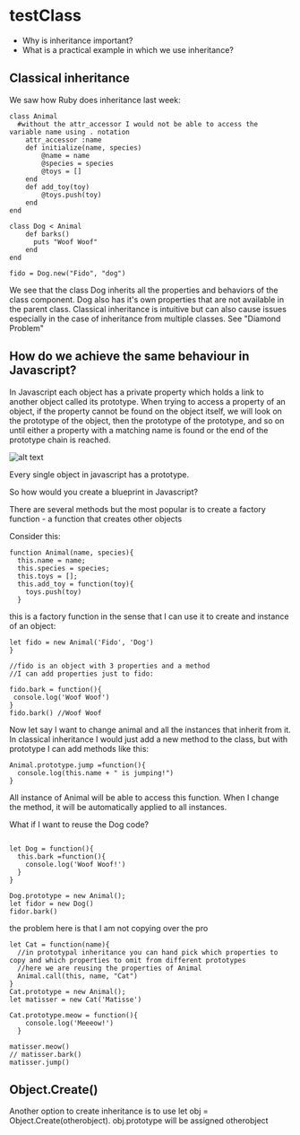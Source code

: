 # testClass

 - Why is inheritance important?
 - What is a practical example in which we use inheritance?

## Classical inheritance

We saw how Ruby does inheritance last week:

```
class Animal
  #without the attr_accessor I would not be able to access the variable name using . notation
    attr_accessor :name
    def initialize(name, species)
        @name = name
        @species = species
        @toys = []
    end
    def add_toy(toy)
        @toys.push(toy)
    end
end

class Dog < Animal 
    def barks()
      puts "Woof Woof"
    end
end

fido = Dog.new("Fido", "dog")
```
We see that the class Dog inherits all the properties and behaviors of the class component.
Dog also has it's own properties that are not available in the parent class.
Classical inheritance is intuitive but can also cause issues especially in the case of inheritance from multiple classes. 
See "Diamond Problem"

## How do we achieve the same behaviour in Javascript?

In Javascript each object has a private property which holds a link to another object called its prototype.
When trying to access a property of an object, if the property cannot be found on the object itself, we will look on the prototype of the object, then the prototype of the prototype, and so on until either a property with a matching name is found or the end of the prototype chain is reached.

![alt text](https://wit-tutors.github.io/modules/edel-full-stack-1/topic-03-js+dom/talk-3-arrays-objs-functions/arrays-objs-functions.png)

Every single object in javascript has a prototype.

So how would you create a blueprint in Javascript?

There are several methods but the most popular is to create a factory function - a function that creates other objects

Consider this:

```
function Animal(name, species){
  this.name = name;
  this.species = species;
  this.toys = [];
  this.add_toy = function(toy){
    toys.push(toy)
  }
 ```
 this is a factory function in the sense that I can use it to create and instance of an object:
 
 ```
 let fido = new Animal('Fido', 'Dog')
}

//fido is an object with 3 properties and a method
//I can add properties just to fido:

fido.bark = function(){
  console.log('Woof Woof')
}
fido.bark() //Woof Woof
```
Now let say I want to change animal and all the instances that inherit from it. 
In classical inheritance I would just add a new method to the class, but with prototype I can add methods like this:

```
Animal.prototype.jump =function(){
  console.log(this.name + " is jumping!")
}
```
All instance of Animal will be able to access this function. When I change the method, it will be automatically applied to all instances.

What if I want to reuse the Dog code?

```

let Dog = function(){
  this.bark =function(){
    console.log('Woof Woof!')
  }
}

Dog.prototype = new Animal();
let fidor = new Dog()
fidor.bark()
```
the problem here is that I am not copying over the pro
```
let Cat = function(name){
  //in prototypal inheritance you can hand pick which properties to copy and which properties to omit from different prototypes
  //here we are reusing the properties of Animal
  Animal.call(this, name, "Cat")
}
Cat.prototype = new Animal();
let matisser = new Cat('Matisse')

Cat.prototype.meow = function(){
    console.log('Meeeow!')
  }
 
matisser.meow()
// matisser.bark()
matisser.jump()
```

## Object.Create()

Another option to create inheritance is to use let obj = Object.Create(otherobject).
obj.prototype will be assigned otherobject 

